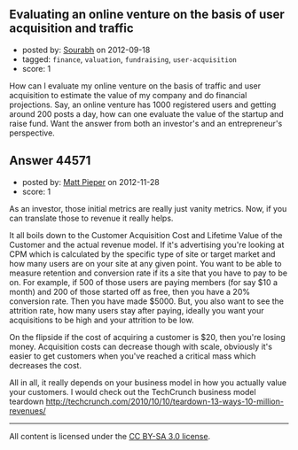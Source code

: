 ## Evaluating an online venture on the basis of user acquisition and traffic

- posted by: [Sourabh](https://stackexchange.com/users/-1/19716-sourabh) on 2012-09-18
- tagged: `finance`, `valuation`, `fundraising`, `user-acquisition`
- score: 1

How can I evaluate my online venture on the basis of traffic and user acquisition to estimate the value of my company and do financial projections. Say, an online venture has 1000 registered users and getting around 200 posts a day, how can one evaluate the value of the startup and raise fund. Want the answer from both an investor's and an entrepreneur's perspective. 


## Answer 44571

- posted by: [Matt Pieper](https://stackexchange.com/users/-1/21707-matt-pieper) on 2012-11-28
- score: 1

As an investor, those initial metrics are really just vanity metrics. Now, if you can translate those to revenue it really helps.

It all boils down to the Customer Acquisition Cost and Lifetime Value of the Customer and the actual revenue model. If it's advertising you're looking at CPM which is calculated by the specific type of site or target market and how many users are on your site at any given point. You want to be able to measure retention and conversion rate if its a site that you have to pay to be on.  For example, if 500 of those users are paying members (for say $10 a month) and 200 of those started off as free, then you have a 20% conversion rate.  Then you have made $5000.  But, you also want to see the attrition rate, how many users stay after paying, ideally you want your acquisitions to be high and your attrition to be low.

On the flipside if the cost of acquiring a customer is $20, then you're losing money. Acquisition costs can decrease though with scale, obviously it's easier to get customers when you've reached a critical mass which decreases the cost.

All in all, it really depends on your business model in how you actually value your customers. I would check out the TechCrunch business model teardown http://techcrunch.com/2010/10/10/teardown-13-ways-10-million-revenues/



---

All content is licensed under the [CC BY-SA 3.0 license](https://creativecommons.org/licenses/by-sa/3.0/).
